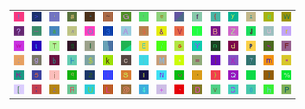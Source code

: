 <table>
<tr>
<td><img src="21.gif"></td>
<td><img src="3E.gif"></td>
<td><img src="2C.gif"></td>
<td><img src="23.gif"></td>
<td><img src="2D.gif"></td>
<td><img src="7E.gif"></td>
<td><img src="47.gif"></td>
<td><img src="27.gif"></td>
<td><img src="65.gif"></td>
<td><img src="gr3.gif"></td>
<td><img src="66.gif"></td>
<td><img src="7B.gif"></td>
<td><img src="79.gif"></td>
<td><img src="78.gif"></td>
<td><img src="38.gif"></td>
<td><img src="57.gif"></td>
</tr>
<tr>
<td><img src="3F.gif"></td>
<td><img src="5F.gif"></td>
<td><img src="61.gif"></td>
<td><img src="5E.gif"></td>
<td><img src="4F.gif"></td>
<td><img src="33.gif"></td>
<td><img src="41.gif"></td>
<td><img src="36.gif"></td>
<td><img src="26.gif"></td>
<td><img src="56.gif"></td>
<td><img src="49.gif"></td>
<td><img src="42.gif"></td>
<td><img src="5A.gif"></td>
<td><img src="4A.gif"></td>
<td><img src="75.gif"></td>
<td><img src="72.gif"></td>
</tr>
<tr>
<td><img src="77.gif"></td>
<td><img src="74.gif"></td>
<td><img src="54.gif"></td>
<td><img src="39.gif"></td>
<td><img src="6C.gif"></td>
<td><img src="gr1.gif"></td>
<td><img src="gr2.gif"></td>
<td><img src="45.gif"></td>
<td><img src="2F.gif"></td>
<td><img src="73.gif"></td>
<td><img src="59.gif"></td>
<td><img src="6E.gif"></td>
<td><img src="64.gif"></td>
<td><img src="70.gif"></td>
<td><img src="3C.gif"></td>
<td><img src="46.gif"></td>
</tr>
<tr>
<td><img src="3A.gif"></td>
<td><img src="67.gif"></td>
<td><img src="62.gif"></td>
<td><img src="48.gif"></td>
<td><img src="24.gif"></td>
<td><img src="6B.gif"></td>
<td><img src="63.gif"></td>
<td><img src="28.gif"></td>
<td><img src="4D.gif"></td>
<td><img src="2A.gif"></td>
<td><img src="3D.gif"></td>
<td><img src="5D.gif"></td>
<td><img src="58.gif"></td>
<td><img src="37.gif"></td>
<td><img src="6D.gif"></td>
<td><img src="22.gif"></td>
</tr>
<tr>
<td><img src="4B.gif"></td>
<td><img src="35.gif"></td>
<td><img src="6A.gif"></td>
<td><img src="71.gif"></td>
<td><img src="32.gif"></td>
<td><img src="69.gif"></td>
<td><img src="53.gif"></td>
<td><img src="31.gif"></td>
<td><img src="4E.gif"></td>
<td><img src="6F.gif"></td>
<td><img src="2E.gif"></td>
<td><img src="29.gif"></td>
<td><img src="51.gif"></td>
<td><img src="7C.gif"></td>
<td><img src="7D.gif"></td>
<td><img src="25.gif"></td>
</tr>
<tr>
<td><img src="5B.gif"></td>
<td><img src="3B.gif"></td>
<td><img src="7A.gif"></td>
<td><img src="52.gif"></td>
<td><img src="55.gif"></td>
<td><img src="4C.gif"></td>
<td><img src="40.gif"></td>
<td><img src="34.gif"></td>
<td><img src="2B.gif"></td>
<td><img src="60.gif"></td>
<td><img src="44.gif"></td>
<td><img src="76.gif"></td>
<td><img src="43.gif"></td>
<td><img src="30.gif"></td>
<td><img src="68.gif"></td>
<td><img src="50.gif"></td>
</tr>
</table>
